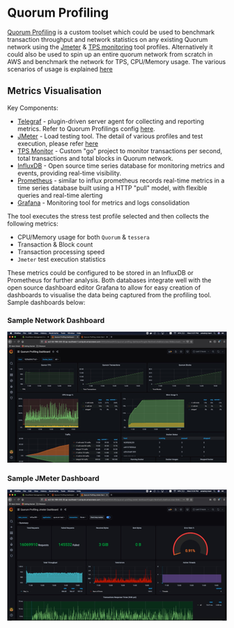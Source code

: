 # Quorum Profiling

[Quorum Profiling](https://github.com/jpmorganchase/quorum-profiling) is a custom toolset which could be used to benchmark transaction throughput and network statistics on any existing Quorum network using the [Jmeter](https://github.com/jpmorganchase/quorum-profiling/tree/master/jmeter-test) & [TPS monitoring](https://github.com/jpmorganchase/quorum-profiling/tree/master/tps-monitor) tool profiles. Alternatively it could also be used to spin up an entire quorum network from scratch in AWS and benchmark the network for TPS, CPU/Memory usage. The various scenarios of usage is explained [here](https://github.com/jpmorganchase/quorum-profiling)

## Metrics Visualisation

Key Components:

- [Telegraf](https://hub.docker.com/_/telegraf) - plugin-driven server agent for collecting and reporting metrics. Refer to Quorum Profilings config [here](https://github.com/jpmorganchase/quorum-profiling/blob/master/scripts/telegraf/telegraf.conf).
- [JMeter](https://jmeter.apache.org) - Load testing tool. The detail of various profiles and test execution, please refer [here](https://github.com/jpmorganchase/quorum-profiling/tree/master/jmeter-test)
- [TPS Monitor](https://github.com/jpmorganchase/quorum-profiling/tree/master/tps-monitor) - Custom "go" project to monitor transactions per second, total transactions and total blocks in Quorum network. 
- [InfluxDB](https://www.influxdata.com/time-series-platform/influxdb/) - Open source time series database for monitoring metrics and events, providing real-time visibility.
- [Prometheus](https://prometheus.io) - similar to influx prometheus records real-time metrics in a time series database built using a HTTP "pull" model, with flexible queries and real-time alerting
- [Grafana](https://grafana.com) - Monitoring tool for metrics and logs consolidation

The tool executes the stress test profile selected and then collects the following metrics:

 * CPU/Memory usage for both `Quorum` & `tessera`
 * Transaction & Block count
 * Transaction processing speed
 * `Jmeter` test execution statistics
 
 These metrics could be configured to be stored in an InfluxDB or Prometheus for further analysis. Both databases integrate well with the open source dashboard editor Grafana to allow for easy creation of dashboards to visualise the data being captured from the profiling tool. Sample dashboards below:
 
### Sample Network Dashboard 

![Quorum Network Dashboard](quorumDashboard.jpeg) 
 
### Sample JMeter Dashboard

![JMeter Dashboard](jmeterDashboard.jpeg) 
